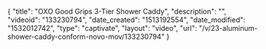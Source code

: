 {
    "title": "OXO Good Grips 3-Tier Shower Caddy",
    "description": "",
    "videoid": "133230794",
    "date_created": "1513192554",
    "date_modified": "1532012742",
    "type": "captivate",
    "layout": "video",
    "url": "\/v\/23-aluminum-shower-caddy-conform-novo-mov\/133230794"
}